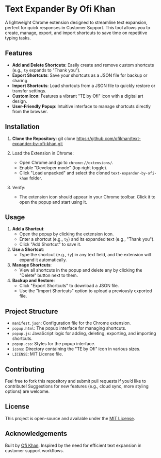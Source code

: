 # Text Expander By Ofi Khan

A lightweight Chrome extension designed to streamline text expansion, perfect for quick responses in Customer Support. This tool allows you to create, manage, export, and import shortcuts to save time on repetitive typing tasks.

## Features
- **Add and Delete Shortcuts**: Easily create and remove custom shortcuts (e.g., `ty` expands to "Thank you").
- **Export Shortcuts**: Save your shortcuts as a JSON file for backup or sharing.
- **Import Shortcuts**: Load shortcuts from a JSON file to quickly restore or transfer settings.
- **Custom Icon**: Features a vibrant "TE by Ofi" icon with a digital art design.
- **User-Friendly Popup**: Intuitive interface to manage shortcuts directly from the browser.

## Installation
1. **Clone the Repository**:
   git clone https://github.com/ofikhan/text-expander-by-ofi-khan.git

2. Load the Extension in Chrome:
    - Open Chrome and go to `chrome://extensions/`.
    - Enable "Developer mode" (top right toggle).
    - Click "Load unpacked" and select the cloned `text-expander-by-ofi-khan` folder. 
3. Verify:
    - The extension icon should appear in your Chrome toolbar. Click it to open the popup and start using it.

## Usage
1. **Add a Shortcut**:
    - Open the popup by clicking the extension icon.
    - Enter a shortcut (e.g., `ty`) and its expanded text (e.g., "Thank you").
    - Click "Add Shortcut" to save it.
2. **Use a Shortcut**:
    - Type the shortcut (e.g., `ty`) in any text field, and the extension will expand it automatically.
3. **Manage Shortcuts**:
    - View all shortcuts in the popup and delete any by clicking the "Delete" button next to them.
4. **Backup and Restore**:
    - Click "Export Shortcuts" to download a JSON file. 
    - Use the "Import Shortcuts" option to upload a previously exported file.

## Project Structure
- `manifest.json`: Configuration file for the Chrome extension.
- `popup.html`: The popup interface for managing shortcuts.
- `popup.js`: JavaScript logic for adding, deleting, exporting, and importing shortcuts.
- `popup.css`: Styles for the popup interface.
- `icons`: Directory containing the "TE by Ofi" icon in various sizes.
- `LICENSE`: MIT License file.

## Contributing
Feel free to fork this repository and submit pull requests if you’d like to contribute! Suggestions for new features (e.g., cloud sync, more styling options) are welcome.

## License
This project is open-source and available under the [MIT License](LICENSE).

## Acknowledgements
Built by [Ofi Khan](https://www.ofikhan.com).
Inspired by the need for efficient text expansion in customer support workflows.
